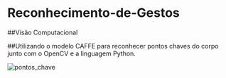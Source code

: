 # Reconhecimento-de-Gestos

##Visão Computacional

##Utilizando o modelo CAFFE para reconhecer pontos chaves do corpo junto com o OpenCV e a linguagem Python.

![pontos_chave](https://user-images.githubusercontent.com/65053026/168435921-cb18e1c2-0483-43e5-bc8b-331d0759a97d.jpg)
